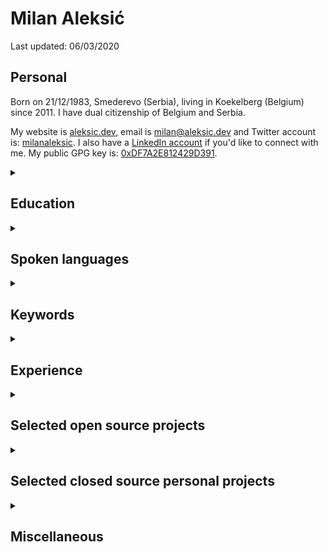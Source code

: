 # Milan Aleksić

Last updated: 06/03/2020

## Personal

Born on 21/12/1983, Smederevo (Serbia), living in Koekelberg (Belgium) since 2011. I have dual citizenship of Belgium and Serbia.

My website is [aleksic.dev](https://aleksic.dev), email is [milan@aleksic.dev](mailto:milan@aleksic.dev) and Twitter account is: [milanaleksic](https://twitter.com/milanaleksic).
I also have a [LinkedIn account](https://www.linkedin.com/in/milanaleksic) if you'd like to connect with me.
My public GPG key is: [0xDF7A2E812429D391](https://pgp.mit.edu/pks/lookup?op=get&search=0xDF7A2E812429D391).

<details><summary><h2>Education</h2></summary>

Dipl. Ing. Computer Science & Engineering (2008) from *University of Belgrade* (Serbia), Faculty of Electrical Engineering (ETF)

“NARIC – Vlaanderen” [recognized diploma as M.Sc.](https://aleksic.dev/public/cv-nostrification)

</details>

<details><summary><h2>Spoken languages</h2></summary>

- **Serbian** (mother tongue)
- **English** (fluent)
- **Dutch** (C1 Effectiveness 1, explained in [Common European Framework of Reference for Languages and NT2 providers](https://aleksic.dev/public/cefr_en_overzicht_nt2_aanbod.pdf))

</details>

<details><summary><h2>Keywords</h2></summary>

Java, Go, AWS, Python, PostgreSQL, JavaScript

</details>

<details><summary><h2>Experience</h2></summary>

<details><summary><h3>Senior Software Engineer @ SodaData (Belgium)</h3></summary>

Place: **Remote/Brussels, Belgium**

Period: **2020-...**

Projects:

- SodaData Data Quality system (backend engineer, Java)

</details>

<details><summary><h3>Expert Software Engineer @ TomTom (Belgium)</h3></summary>

Place: **Ghent, Belgium**

Period: **2017-2020**

#### CCE Team

Feature development and maintenance of various core systems and applications in *MPU Core Coverage Creation & Extension* team

Projects:

- *MLF library*: authored code-generated POJO Java wrapper around GDAL OpenFileGDB.
  + Custom ANTLR grammar for extended validation, Python/Markdown doc generator
- *Sinatra*: Led migration of a complex process into AWS for GIS source data digestion
  + PostgreSQL RDS, Spring Boot 2, SQS, ECS, Terraform, Vue.js
- *Pupin*: created machine learning cloud service for data classification (plural junctions problem)
  + Training: PostGIS, Python, Scikit-Learn, XGBoost, (Geo)Pandas, Jupyter
  + Online+Batch prediction: Terraform / AWS ECS, Spring Boot 2, XGBoost, REST
- *Dumbo*: migration of batch processing tool into the cloud
  + AWS Batch, ECS, PostgreSQL, S3, X-Ray; Spring Boot 2, Terraform, Python, Jenkins
- *Excelsior*: process orchestration service
  + [States Language implementation](https://states-language.net/spec.html) (spec only), ECS+Lambda, Java 11, Python 3

#### Hermes team

Feature development on new long-term systems and applications in *Hermes* team

Projects:

- *Nozem*: always-up-to-date source ingestion service into core TomTom data layer
  + Kafka, PostgreSQL, Python, Spring Boot, Jenkins
- *Lego*: automated map features ingestion
  + Kubernetes on Azure Cloud, Python, Java, QGIS Python plugins

</details>

<details><summary><h3>{Senior, Lead} Software Engineer @ Basware (Belgium)</h3></summary>

Place: **Aalst, Belgium**

Period: **2013-2017**

Projects:

- *Basware Network Portal*: Full-stack development role on online and internal services
  + Play2, Scala, Java8, MongoDB, Spring, Chef, Go
  + Rewritten core validation business rules implementation (Java)
- *Basware e-Archiving*: DevOps lead-in-charge and one of lead developers
  + CloudFormation, Jenkins, Bash, AWS CLI
  + Java Lambda functions, API GW, S3, DynamoDB, SQS, Splunk
- *Norsu*: Introduced cross-systems end-to-end testing
  + Groovy, Cucumber, Gradle
- Business Metrics dashboards
  + Akka (Scala) and Dashing.io (Ruby)
- Migration of legacy Resin applications to Tomcat cluster
  + Oracle, JSP, RMI, Ant, Tomcat, Apache2
- *HAL9000*: Flowdock bot (CI/CD automation helper for 100+ developers)
  + Go

</details>

<details><summary><h3>Freelance Consultant</h3></summary>

Place: **Remote** (part-time job)

Period: 2014

Projects:

- Support migration of einstants Flash to HTML5 (Script#, Grunt, RequireJS, Karma)
- Various tasks related to new Switzerland Lottery’s online game LotoExpress

</details>

<details><summary><h3>Software consultant @ Cronos (Belgium)</h3></summary>

Place: **Brussels, Belgium**

Period: **2011-2013**

Projects:

- Interwoven TeamSite consultancy in BNP Paribas Investment Partners
  + Full-stack maintenance of global portal www.bnpparibas-ip.com (Java, Oracle, XSLT, Perl, JavaScript)
  + Server Synchronization: tool for content synchronization analysis over Solaris systems (Java)

</details>

<details><summary><h3>Software Engineer II @ Gtech G2 Sports Betting</h3></summary>

Place: **Belgrade, Serbia**

Period: **2009 - 2011**

Projects:

- *WARP Framework*
  + Core engineer (front-end and backend in Script#/C#)
- Lottery Players’ portals projects
  + *Chilean* National Lottery ([www.polla.cl](https://www.polla.cl))
  + *Belgian* National Lottery ([www.e-lotto.be](https://www.e-lotto.be))
- *DistributeWarpComponent*
  + Microsoft Visual Studio developer tool for immediate development cycle feedback (C# / Groovy for backend server)
- *CipDroid*: Android application for internal issue management system

</details>

<details><summary><h3>Software Developer @ Arius (Serbia)</h3></summary>

Place: **Belgrade, Serbia**

Period: **2007-2009**

Projects:

- *TMS* (Terminal Management System)
  + Evolution of payment transaction system for POS terminals (Java, WebSphere, Oracle)
- *SMS dispatcher*
  + Dispatching of bank notifications via SMSC / GSM modem (JMS, Spring, WebSphere 6, Oracle)
- *MRS* (Mobile Recharge System)
  + Mobile top-ups Java server transaction application (Java, JPOS Q2, WebSphere)
  + Offline vouchers project for Nigerian market (Java, C)

</details>

<details><summary><h3>Intern software developer @ ESAProjekt</h3></summary>

Place: **Katowice, Poland**

Period: **2006**

Projects:

- Usage of iOmniscient video recognition software for parking lots (C#)

</details>

</details>

<details><summary><h2>Selected open source projects</h2></summary>

- [Personal Web site](https://github.com/milanaleksic/man-website) (Hugo, Netlify)
- [gomakefiles](https://github.com/milanaleksic/gomakefiles) (Makefile, Bash)
  + Reusable Makefile files which allow cross CI/CD Go compilation with many useful tools
- [Igor](https://github.com/milanaleksic/igor) (Go Lambda, Vue.js, Google+, CloudFront, Cognito, DynamoDB)
  + “I am away” Flowdock bot, deployed via Semaphore.ci + CloudFormation
- [Clici for Jenkins](https://github.com/milanaleksic/clici) (Go)
  + Customizable Jenkins ncurses-like command line tool to follow Jenkins jobs
- [Baobab](https://milanaleksic.github.io/baobab/) (Java)
  + JSON-to-SWT mapping and annotation-driven MVC GUI framework
- [MtsCheckAccount](https://github.com/milanaleksic/mtscheckaccount) (Java, GNU RxTx)
  + GUI application for executing USSD via AT commands on USB 3G modems
  + Supporting modems ZTE MF622 and Huawei E1550 on Windows and Linux

</details>

<details><summary><h2>Selected closed source personal projects</h2></summary>

- Batler (automation Telegram bot)
  + Go, BADUC
- Advent Of Code 2018 (Go)
- BADUC (Bastion+DroneCI+Usher+Consul; also Chef, Gitea, SystemD)
  + CD system for software deployment  in my home network via Go microservices
- VOZ (Go, PostgreSQL, ANTLR, Vue.js, Bootstrap 4; BADUC)
  + Feature-rich web page content extraction service
  + Integration with IFTTT, Wallabag v1 API compatibility, Search Query grammar
- NovinarnicaDownload (Scala, Akka, Spray.io, Google OAuth&GMail, Pushbullet)
  + Content crawler and CBR packager of magazines from www.novinarnica.net
- Movie Catalog System (Java, Baobab)
  + Catalog program for movie collections for Windows and Linux (SWT, Hibernate, H2)
  + TMDB integration (find-a-movie, posters, IMDB links)
  + Custom SWT components for UX, multi-master optimistic replication via vector clocks,
  + Versioned database alteration and restoration from backup
- Collaborative Utilities Concept (Java, Baobab)
  + Platform for integration of numerous (thirteen) tools (SWT, Smack, JMF...)
  + Including Jabber bot, scheduled SQL firing, ISO8583 message parser etc

</details>

<details><summary><h2>Miscellaneous</h2></summary>

### Public talks

- (BeScala) [Introducing a reactive Scala-Akka based system in a Java centric company](http://www.meetup.com/BeScala/events/220967046/)
  + with Jeroen Verellen, 2015

### Courses

- Coursera, Functional Programming in Scala (with Martin Odersky) (2012)
- Coursera, Algorithms 1 & Algorithms 2 (with Robert Sedgewick) (2013)
- Coursera, Pattern Oriented Software Architecture (with Douglas Schmidt) (2013)
- 10gen, MongoDB for Java Developers (M101J) (2013)
- Coursera, Principles of Reactive Programming (with Odersky, Meijer & Kuhn) (2014)

### Awards

- [Gtech Silver Building Excellence Award (2009)](https://aleksic.dev/public/cv-app3)
- [Gtech Gold Building Excellence Award (2010)](https://aleksic.dev/public/cv-app4)

### Certifications

- Oracle Certified Professional, Java Programmer 6 (OCPJP 6) (2011)
- Oracle Certified Professional, Java EE 5 Web Component Developer (OCPWCD 5) (2011)
- Oracle Certified Expert, Java EE 6 Java Persistence API Developer (OCEJPA 6) (2012)

### Recommendations

- [Recommendation by prof. Igor Tartalja (Belgrade ETF)](https://aleksic.dev/public/cv-app1)
- [Recommendation by Rafal Dunal (internship in Poland)](https://aleksic.dev/public/cv-app2)
- [Additional recommendations on my LinkedIn profile](https://www.linkedin.com/in/milanaleksic/)

</details>
